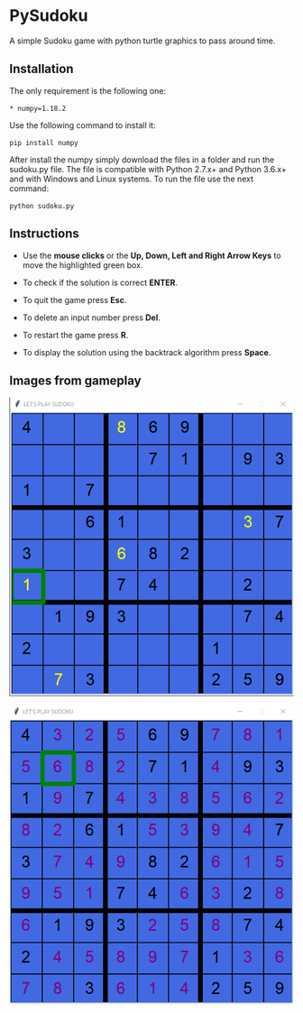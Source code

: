 # PySudoku

A simple Sudoku game with python turtle graphics to pass around time.

## Installation

The only requirement is the following one:

```
* numpy=1.18.2
```

Use the following command to install it:

```
pip install numpy
```

After install the numpy simply download the files in a folder and run the sudoku.py file. The file is compatible with
Python 2.7.x+ and Python 3.6.x+ and with Windows and Linux systems. To run the file use the next
command:

```
python sudoku.py
```

## Instructions

- Use the **mouse clicks** or  the **Up, Down, Left and Right Arrow Keys** to move the highlighted green box.

- To check if the solution is correct **ENTER**.

- To quit the game press **Esc**.

- To delete an input number press **Del**.

- To restart the game press **R**.

- To display the solution using the backtrack algorithm press **Space**.


## Images from gameplay

<p align="center">   
<img src="img/image_1.png"> 
</p>

<p align="center">
<img src="img/image_2.png">
</p>
